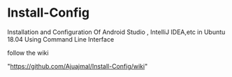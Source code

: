 # Install-Config
Installation and Configuration Of Android Studio , IntelliJ IDEA,etc in Ubuntu  18.04 Using Command Line Interface

follow the wiki

"https://github.com/Ajuajmal/Install-Config/wiki"
